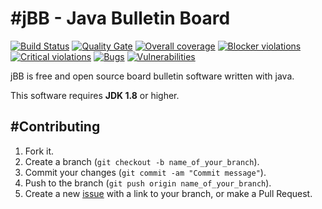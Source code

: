 #jBB - Java Bulletin Board
=================================
[![Build Status](http://vps289371.ovh.net:8000/buildStatus/icon?job=jBB-build-feature_session-managment_0.8.0_20170315)](http://vps289371.ovh.net:8000/job/jBB-build-feature_session-managment_0.8.0_20170315/) 
[![Quality Gate](http://vps289371.ovh.net:9000/api/badges/gate?key=org.jbb:jbb-parent:DEV-SNAPSHOT)](http://vps289371.ovh.net:9000/overview?id=org.jbb%3Ajbb-parent%3A0.8.0-session-managment-SNAPSHOT)
[![Overall coverage](http://vps289371.ovh.net:9000/api/badges/measure?key=org.jbb:jbb-parent:0.8.0-session-managment-SNAPSHOT&metric=coverage&blinking=true)](http://vps289371.ovh.net:9000/overview?id=org.jbb%3Ajbb-parent%3A0.8.0-session-managment-SNAPSHOT) 
[![Blocker violations](http://vps289371.ovh.net:9000/api/badges/measure?key=org.jbb:jbb-parent:0.8.0-session-managment-SNAPSHOT&metric=blocker_violations&blinking=true)](http://vps289371.ovh.net:9000/overview?id=org.jbb%3Ajbb-parent%3A0.8.0-session-managment-SNAPSHOT) 
[![Critical violations](http://vps289371.ovh.net:9000/api/badges/measure?key=org.jbb:jbb-parent:0.8.0-session-managment-SNAPSHOT&metric=critical_violations&blinking=true)](http://vps289371.ovh.net:9000/overview?id=org.jbb%3Ajbb-parent%3A0.8.0-session-managment-SNAPSHOT) 
[![Bugs](http://vps289371.ovh.net:9000/api/badges/measure?key=org.jbb:jbb-parent:0.8.0-session-managment-SNAPSHOT&metric=bugs&blinking=true)](http://vps289371.ovh.net:9000/overview?id=org.jbb%3Ajbb-parent%3A0.8.0-session-managment-SNAPSHOT) 
[![Vulnerabilities](http://vps289371.ovh.net:9000/api/badges/measure?key=org.jbb:jbb-parent:0.8.0-session-managment-SNAPSHOT&metric=vulnerabilities&blinking=true)](http://vps289371.ovh.net:9000/overview?id=org.jbb%3Ajbb-parent%3A0.8.0-session-managment-SNAPSHOT)


jBB is free and open source board bulletin software written with java.


This software requires **JDK 1.8** or higher.

#Contributing
------------

1. Fork it.
2. Create a branch (`git checkout -b name_of_your_branch`).
3. Commit your changes (`git commit -am "Commit message"`).
4. Push to the branch (`git push origin name_of_your_branch`).
5. Create a new [issue](https://github.com/jbb-project/jbb/issues/new) with a link to your branch, or make a Pull Request.
